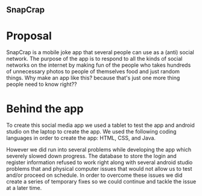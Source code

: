 ## SnapCrap

# Proposal
SnapCrap is a mobile joke app that several people can use as a (anti) social network. The purpose of the app is to respond to all the kinds of social networks on the internet by making fun of the people who takes hundreds of unnecessary photos to people of themselves food and just random things. Why make an app like this? because that's just one more thing people need to know right?? 

# Behind the app
To create this social media app we used a tablet to test the app and android studio on the laptop to create the app. We used the following coding languages in order to create the app: HTML, CSS, and Java.

However we did run into several problems while developing the app which severely slowed down progress. The database to store the login and register information refused to work right along with several android studio problems that and physical computer issues that would not allow us to test and/or proceed on schedule. In order to overcome these issues we did create a series of temporary fixes so we could continue and tackle the issue at a later time. 

